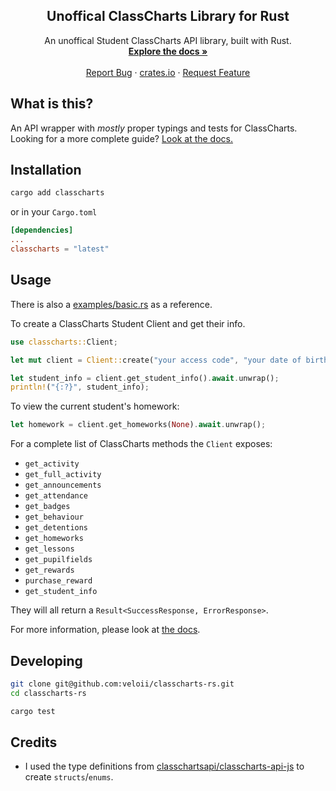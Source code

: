 <div align="center">
  <h2 align="center">Unoffical ClassCharts Library for Rust</h2>
  
  <p align="center">
    An unoffical Student ClassCharts API library, built with Rust.
    <br />
    <a href="https://cc.veloi.me"><strong>Explore the docs »</strong></a>
    <br />
    <br />
    <a href="https://github.com/veloii/classcharts-rs/issues">Report Bug</a>
    ·
    <a href="https://crates.io/crates/classcharts">crates.io</a>
    ·
    <a href="https://github.com/veloii/classcharts-rs/issues">Request Feature</a>
  </p>
</div>


## What is this?

An API wrapper with *mostly* proper typings and tests for ClassCharts.
Looking for a more complete guide? [Look at the docs.](https://cc.veloi.me)

## Installation
```bash
cargo add classcharts
```
or in your `Cargo.toml`
```toml
[dependencies]
...
classcharts = "latest"
```

## Usage
There is also a [examples/basic.rs](https://github.com/veloii/classcharts-rs/blob/main/examples/basic.rs) as a reference.

To create a ClassCharts Student Client and get their info.

```rust
use classcharts::Client;

let mut client = Client::create("your access code", "your date of birth (DD/MM/YYYY)", None).await.unwrap();

let student_info = client.get_student_info().await.unwrap();
println!("{:?}", student_info);
```

To view the current student's homework:

```rust
let homework = client.get_homeworks(None).await.unwrap();
```

For a complete list of ClassCharts methods the `Client` exposes:
 * `get_activity`
 * `get_full_activity`
 * `get_announcements`
 * `get_attendance`
 * `get_badges`
 * `get_behaviour`
 * `get_detentions`
 * `get_homeworks`
 * `get_lessons`
 * `get_pupilfields`
 * `get_rewards`
 * `purchase_reward`
 * `get_student_info`

They will all return a `Result<SuccessResponse, ErrorResponse>`.

For more information, please look at [the docs](https://cc.veloi.me).

## Developing

```bash
git clone git@github.com:veloii/classcharts-rs.git
cd classcharts-rs
```
```bash
cargo test
```

## Credits

- I used the type definitions from [classchartsapi/classcharts-api-js](https://github.com/classchartsapi/classcharts-api-js) to create `structs`/`enums`.
